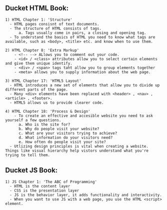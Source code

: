 ## Ducket HTML Book:
    1) HTML Chapter 1: 'Structure'
      - HTML pages consisnt of text documents.
      - The structure of HTML consists of tags.
          a. Tags usually come in pairs, a closing and opening tag.
      - To understand the basics of HTML you need to know what tags are available, such as <body>, <title> etc. and know when to use them.
  
    2) HTML Chapter 8: 'Extra Markup'
        - <!-- --> ALlows you to comment out your code.
        - <id> / <class> attributes allow you to select certain elements and give them unique identify.
        - <div> / <span> tags taht allow you to group elements together
        - <meta> allows you to supply information about the web page. 

    3) HTML Chapter 17: 'HTML5 Layout'
      - HTML introduces a new set of elements that allow you to divide up different parts of the page.
      - Many <div> elements have been replaced with <header> , <nav> , <article> , <footer>.
      - HTML5 allows us to provide clearer code. 
    
    4) HTML Chapter 18: 'Process & Design'
        - To create an effective and accesible website you need to ask yourself a few questions. 
          a. Who is the site for?
          b. Why do people visit your website?
          c. What are your visitors trying to achieve?
          d. What information do your visitors need?
          e. How often do people visit your site?
      - Utlizing design principles is vital when creating a website. Things like visual hierarchy help vistors understand what you're trying to tell them.

## Ducket JS Book:
    1) JS Chapter 1: 'The ABC of Programming'
      - HTML is the content layer
      - CSS is the presentation layer
      - JS is the behavior layer, it adds functionality and interactivity. 
      - When you want to use JS with a web page, you use the HTML <script> element. 
